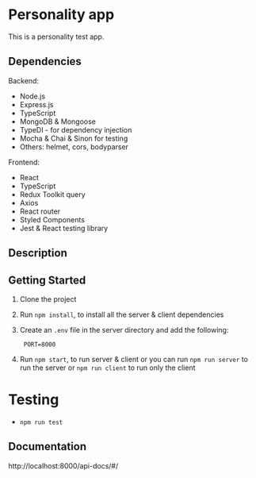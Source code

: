 # Personality app

This is a personality test app.

## Dependencies

Backend:

- Node.js
- Express.js
- TypeScript
- MongoDB & Mongoose
- TypeDI - for dependency injection
- Mocha & Chai & Sinon for testing
- Others: helmet, cors, bodyparser

Frontend:

- React
- TypeScript
- Redux Toolkit query
- Axios
- React router
- Styled Components
- Jest & React testing library

## Description

## Getting Started

1. Clone the project
2. Run `npm install`, to install all the server & client dependencies
3. Create an `.env` file in the server directory and add the following:

   ```env
    PORT=8000
   ```

4. Run `npm start`, to run server & client or you can run `npm run server` to run the server or `npm run client` to run only the client

# Testing

- `npm run test`

## Documentation

http://localhost:8000/api-docs/#/
